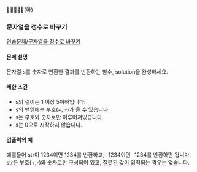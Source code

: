 🤍🖤🖤🖤🖤(하)

### 문자열을 정수로 바꾸기

[연습문제/문자열을 정수로 바꾸기](https://programmers.co.kr/learn/courses/30/lessons/12925)

#### 문제 설명
문자열 s를 숫자로 변환한 결과를 반환하는 함수, solution을 완성하세요.

#### 제한 조건
- s의 길이는 1 이상 5이하입니다.
- s의 맨앞에는 부호(+, -)가 올 수 있습니다.
- s는 부호와 숫자로만 이루어져있습니다.
- s는 0으로 시작하지 않습니다.

#### 입출력의 예
예를들어 str이 1234이면 1234를 반환하고, -1234이면 -1234를 반환하면 됩니다.  
str은 부호(+,-)와 숫자로만 구성되어 있고, 잘못된 값이 입력되는 경우는 없습니다.
